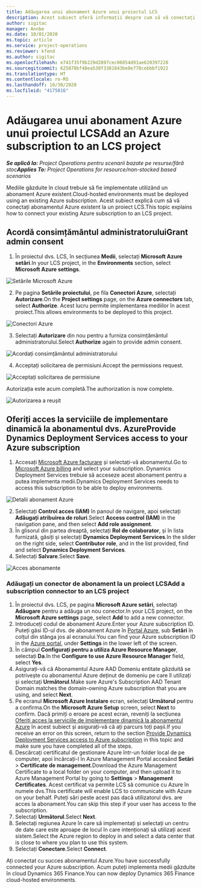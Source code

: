 ```yaml
---
title: Adăugarea unui abonament Azure unui proiectul LCS
description: Acest subiect oferă informații despre cum să vă conectați abonamentul Azure la un proiect LCS.
author: sigitac
manager: Annbe
ms.date: 10/01/2020
ms.topic: article
ms.service: project-operations
ms.reviewer: kfend
ms.author: sigitac
ms.openlocfilehash: e741f35f9b229d2897cec06054d91ae620397228
ms.sourcegitcommit: 625878bf48ea530f3381843be0e778cebbbf1922
ms.translationtype: HT
ms.contentlocale: ro-RO
ms.lasthandoff: 10/30/2020
ms.locfileid: "4175816"
---
```

# <a name="add-an-azure-subscription-to-an-lcs-project"></a><span data-ttu-id="59308-103">Adăugarea unui abonament Azure unui proiectul LCS</span><span class="sxs-lookup"><span data-stu-id="59308-103">Add an Azure subscription to an LCS project</span></span>

<span data-ttu-id="59308-104">_**Se aplică la:** Project Operations pentru scenarii bazate pe resurse/fără stoc_</span><span class="sxs-lookup"><span data-stu-id="59308-104">_**Applies To:** Project Operations for resource/non-stocked based scenarios_</span></span>

<span data-ttu-id="59308-105">Mediile găzduite în cloud trebuie să fie implementate utilizând un abonament Azure existent.</span><span class="sxs-lookup"><span data-stu-id="59308-105">Cloud-hosted environments must be deployed using an existing Azure subscription.</span></span> <span data-ttu-id="59308-106">Acest subiect explică cum să vă conectați abonamentul Azure existent la un proiect LCS.</span><span class="sxs-lookup"><span data-stu-id="59308-106">This topic explains how to connect your existing Azure subscription to an LCS project.</span></span> 

## <a name="grant-admin-consent"></a><span data-ttu-id="59308-107">Acordă consimțământul administratorului</span><span class="sxs-lookup"><span data-stu-id="59308-107">Grant admin consent</span></span>

1. <span data-ttu-id="59308-108">În proiectul dvs. LCS, în secțiunea **Medii**, selectați **Microsoft Azure setări**.</span><span class="sxs-lookup"><span data-stu-id="59308-108">In your LCS project, in the **Environments** section, select **Microsoft Azure settings**.</span></span>

![Setările Microsoft Azure](./media/1MicrosoftAzureSettings.png)

2. <span data-ttu-id="59308-110">Pe pagina **Setările proiectului**, pe fila **Conectori Azure**, selectați **Autorizare**.</span><span class="sxs-lookup"><span data-stu-id="59308-110">On the **Project settings** page, on the **Azure connectors** tab, select **Authorize**.</span></span> <span data-ttu-id="59308-111">Acest lucru permite implementarea mediilor în acest proiect.</span><span class="sxs-lookup"><span data-stu-id="59308-111">This allows environments to be deployed to this project.</span></span>

![Conectori Azure](./media/2AzureConnectors.png)

3. <span data-ttu-id="59308-113">Selectați **Autorizare** din nou pentru a furniza consimțământul administratorului.</span><span class="sxs-lookup"><span data-stu-id="59308-113">Select **Authorize** again to provide admin consent.</span></span>

![Acordați consimțământul administratorului](./media/3GrantAdminConsent.png)

4. <span data-ttu-id="59308-115">Acceptați solicitarea de permisiuni.</span><span class="sxs-lookup"><span data-stu-id="59308-115">Accept the permissions request.</span></span>

![Acceptați solicitarea de permisiune](./media/4AcceptPermissionRequest.png)

<span data-ttu-id="59308-117">Autorizația este acum completă.</span><span class="sxs-lookup"><span data-stu-id="59308-117">The authorization is now complete.</span></span> 

![Autorizarea a reușit](./media/5AuthorizationComplete.png)

## <a name="provide-dynamics-deployment-services-access-to-your-azure-subscription"></a><a name="provide"></a><span data-ttu-id="59308-119">Oferiți acces la serviciile de implementare dinamică la abonamentul dvs. Azure</span><span class="sxs-lookup"><span data-stu-id="59308-119">Provide Dynamics Deployment Services access to your Azure subscription</span></span>

1. <span data-ttu-id="59308-120">Accesați [Microsoft Azure facturare](https://portal.azure.com/#blade/Microsoft\_Azure\_Billing/SubscriptionsBlade) și selectați-vă abonamentul.</span><span class="sxs-lookup"><span data-stu-id="59308-120">Go to [Microsoft Azure billing](https://portal.azure.com/#blade/Microsoft\_Azure\_Billing/SubscriptionsBlade) and select your subscription.</span></span> <span data-ttu-id="59308-121">Dynamics Deployment Services trebuie să acceseze acest abonament pentru a putea implementa medii.</span><span class="sxs-lookup"><span data-stu-id="59308-121">Dynamics Deployment Services needs to access this subscription to be able to deploy environments.</span></span>

![Detalii abonament Azure](./media/6AzureSubscription.png)

2. <span data-ttu-id="59308-123">Selectați **Control acces (IAM)** în panoul de navigare, apoi selectați **Adăugați atribuirea de roluri**.</span><span class="sxs-lookup"><span data-stu-id="59308-123">Select **Access control (IAM)** in the navigation pane, and then select **Add role assignment**.</span></span>
3. <span data-ttu-id="59308-124">În glisorul din partea dreaptă, selectați **Rol de colaborator**, și în lista furnizată, găsiți și selectați **Dynamics Deployment Services**.</span><span class="sxs-lookup"><span data-stu-id="59308-124">In the slider on the right side, select **Contributor role**, and in the list provided, find and select **Dynamics Deployment Services**.</span></span> 
4. <span data-ttu-id="59308-125">Selectați **Salvare**.</span><span class="sxs-lookup"><span data-stu-id="59308-125">Select **Save**.</span></span>

![Acces abonamente](./media/7SubscriptionAccess.png)

### <a name="add-a-subscription-connector-to-an-lcs-project"></a><span data-ttu-id="59308-127">Adăugați un conector de abonament la un proiect LCS</span><span class="sxs-lookup"><span data-stu-id="59308-127">Add a subscription connector to an LCS project</span></span>

1. <span data-ttu-id="59308-128">În proiectul dvs. LCS, pe pagina **Microsoft Azure setări**, selectați **Adăugare** pentru a adăuga un nou conector.</span><span class="sxs-lookup"><span data-stu-id="59308-128">In your LCS project, on the **Microsoft Azure settings** page, select **Add** to add a new connector.</span></span>
2. <span data-ttu-id="59308-129">Introduceți codul de abonament Azure.</span><span class="sxs-lookup"><span data-stu-id="59308-129">Enter your Azure subscription ID.</span></span> <span data-ttu-id="59308-130">Puteți găsi ID-ul dvs. de abonament Azure în [Portal Azure](https://ms.portal.azure.com/), sub  **Setări**  în colțul din stânga jos al ecranului.</span><span class="sxs-lookup"><span data-stu-id="59308-130">You can find your Azure subscription ID in the [Azure portal](https://ms.portal.azure.com/), under  **Settings**  in the lower left of the screen.</span></span>
3. <span data-ttu-id="59308-131">În câmpul **Configurați pentru a utiliza Azure Resource Manager**, selectați **Da**.</span><span class="sxs-lookup"><span data-stu-id="59308-131">In the **Configure to use Azure Resource Manager** field, select **Yes**.</span></span>
4. <span data-ttu-id="59308-132">Asigurați-vă că Abonamentul Azure AAD Domeniu entitate găzduită se potrivește cu abonamentul Azure deținut de domeniu pe care îl utilizați și selectați **Următorul**.</span><span class="sxs-lookup"><span data-stu-id="59308-132">Make sure Azure's Subscription AAD Tenant Domain matches the domain-owning Azure subscription that you are using, and select **Next**.</span></span>
5. <span data-ttu-id="59308-133">Pe ecranul **Microsoft Azure Instalare** ecran, selectați **Următorul** pentru a confirma.</span><span class="sxs-lookup"><span data-stu-id="59308-133">On the **Microsoft Azure Setup** screen, select **Next** to confirm.</span></span> <span data-ttu-id="59308-134">Dacă primiți o eroare pe acest ecran, reveniți la secțiunea [Oferiți acces la serviciile de implementare dinamică la abonamentul Azure](#provide) în acest subiect și asigurați-vă că ați parcurs toți pașii.</span><span class="sxs-lookup"><span data-stu-id="59308-134">If you receive an error on this screen, return to the section [Provide Dynamics Deployment Services access to Azure subscription](#provide) in this topic and make sure you have completed all of the steps.</span></span>
6. <span data-ttu-id="59308-135">Descărcați certificatul de gestionare Azure într-un folder local de pe computer, apoi încărcați-l în Azure Management Portal accesând **Setări** > **Certificate de management**.</span><span class="sxs-lookup"><span data-stu-id="59308-135">Download the Azure Management Certificate to a local folder on your computer, and then upload it to Azure Management Portal by going to **Settings** > **Management Certificates**.</span></span> <span data-ttu-id="59308-136">Acest certificat va permite LCS să comunice cu Azure în numele dvs.</span><span class="sxs-lookup"><span data-stu-id="59308-136">This certificate will enable LCS to communicate with Azure on your behalf.</span></span> <span data-ttu-id="59308-137">Puteți sări peste acest pas dacă utilizatorul dvs. are acces la abonament.</span><span class="sxs-lookup"><span data-stu-id="59308-137">You can skip this step if your user has access to the subscription.</span></span>
7. <span data-ttu-id="59308-138">Selectați  **Următorul**.</span><span class="sxs-lookup"><span data-stu-id="59308-138">Select  **Next**.</span></span>
8. <span data-ttu-id="59308-139">Selectați regiunea Azure în care să implementați și selectați un centru de date care este aproape de locul în care intenționați să utilizați acest sistem.</span><span class="sxs-lookup"><span data-stu-id="59308-139">Select the Azure region to deploy in and select a data center that is close to where you plan to use this system.</span></span>
9.  <span data-ttu-id="59308-140">Selectați  **Conectare**.</span><span class="sxs-lookup"><span data-stu-id="59308-140">Select  **Connect**.</span></span>

<span data-ttu-id="59308-141">Ați conectat cu succes abonamentul Azure.</span><span class="sxs-lookup"><span data-stu-id="59308-141">You have successfully connected your Azure subscription.</span></span> <span data-ttu-id="59308-142">Acum puteți implementa medii găzduite în cloud Dynamics 365 Finance.</span><span class="sxs-lookup"><span data-stu-id="59308-142">You can now deploy Dynamics 365 Finance cloud-hosted environments.</span></span>


